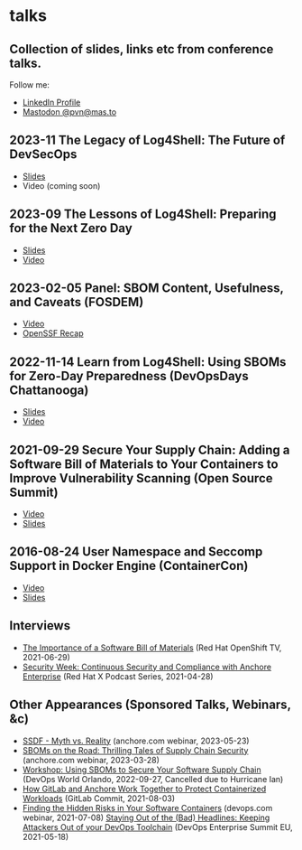 # talks
## Collection of slides, links etc from conference talks.

Follow me:
* [LinkedIn Profile](https://www.linkedin.com/in/novarese/)
* [Mastodon @pvn@mas.to](https://mas.to/@pvn)

## 2023-11 The Legacy of Log4Shell: The Future of DevSecOps
* [Slides](https://github.com/pvnovarese/2023-11-legacy-of-log4shell/blob/main/2023-11_Legacy_of_Log4shell.pdf)
* Video (coming soon)

## 2023-09 The Lessons of Log4Shell: Preparing for the Next Zero Day
* [Slides](https://github.com/pvnovarese/2023-09-lessons-of-log4shell/blob/main/2023-09_Lessons_of_Log4shell.pdf)
* [Video](https://www.youtube.com/watch?t=23689&v=dOVi8s4PIxc&feature=youtu.be)

## 2023-02-05 Panel: SBOM Content, Usefulness, and Caveats (FOSDEM)
* [Video](https://fosdem.org/2023/schedule/event/sbom_panel/)
* [OpenSSF Recap](https://openssf.org/blog/2023/05/24/exploring-the-latest-advances-in-sboms-from-the-devroom/)

## 2022-11-14 Learn from Log4Shell: Using SBOMs for Zero-Day Preparedness (DevOpsDays Chattanooga)
* [Slides](https://github.com/pvnovarese/2022-devopsdays/blob/main/2022-11_Learn_from_Log4shell-DevOpsDays.pdf)
* [Video](https://www.youtube.com/watch?v=PlNtIL_oN0k)

## 2021-09-29 Secure Your Supply Chain: Adding a Software Bill of Materials to Your Containers to Improve Vulnerability Scanning (Open Source Summit)
* [Video](https://www.youtube.com/watch?v=9v3WZmpr7g0)
* [Slides](https://novarese.net/talks/2021-09_OSS_Seattle-Secure_Your_Supply_Chain.pdf)

## 2016-08-24 User Namespace and Seccomp Support in Docker Engine (ContainerCon)
* [Video](https://www.youtube.com/watch?v=DdkR_X1blG8)
* [Slides](https://github.com/pvnovarese/2016-10-ContainerCon-Berlin/blob/master/2016-10_Berlin_pvn_UserNamespaces_ContainerCon.pdf)

## Interviews
* [The Importance of a Software Bill of Materials](https://www.youtube.com/watch?v=O6PXJd7xSOo) (Red Hat OpenShift TV, 2021-06-29)
* [Security Week: Continuous Security and Compliance with Anchore Enterprise](https://player.fm/series/red-hat-x-podcast-series/security-week-continuous-security-and-compliance-with-anchore-enterprise) (Red Hat X Podcast Series, 2021-04-28)

## Other Appearances (Sponsored Talks, Webinars, &c)
* [SSDF - Myth vs. Reality](https://vimeo.com/829583812) (anchore.com webinar, 2023-05-23)
* [SBOMs on the Road: Thrilling Tales of Supply Chain Security](https://vimeo.com/813694222) (anchore.com webinar, 2023-03-28)
* [Workshop: Using SBOMs to Secure Your Software Supply Chain](https://github.com/pvnovarese/2022-devopsworld) (DevOps World Orlando, 2022-09-27, Cancelled due to Hurricane Ian)
* [How GitLab and Anchore Work Together to Protect Containerized Workloads](https://www.youtube.com/watch?v=_-vg8mzhW2k) (GitLab Commit, 2021-08-03)
* [Finding the Hidden Risks in Your Software Containers](https://webinars.devops.com/finding-the-hidden-risks-in-your-software-containers) (devops.com webinar, 2021-07-08)
[Staying Out of the (Bad) Headlines: Keeping Attackers Out of your DevOps Toolchain](https://videos.itrevolution.com/watch/549298703/) (DevOps Enterprise Summit EU, 2021-05-18)
